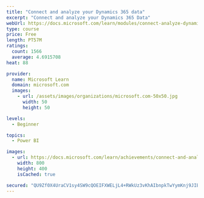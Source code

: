 ```yaml
---
title: "Connect and analyze your Dynamics 365 data​"
excerpt: "Connect and analyze your Dynamics 365 Data​"
webUrl: https://docs.microsoft.com/learn/modules/connect-analyze-dynamics-365-data/
type: course
price: Free
length: PT57M
ratings:
  count: 1566
  average: 4.6915708
heat: 88

provider:
  name: Microsoft Learn
  domain: microsoft.com
  images:
    - url: /assets/images/organizations/microsoft.com-50x50.jpg
      width: 50
      height: 50

levels:
  - Beginner

topics:
  - Power BI

images:
  - url: https://docs.microsoft.com/learn/achievements/connect-and-analyze-your-microsoft-dynamics-365-data-social.png
    width: 800
    height: 400
    isCached: true

secured: "QU9Zf0X4UraCV1sy4SW9cQOEIFXWELjL4+RWkUz3vKhAIbnpkTwYymKnj9JIBMEgeRUx+RxupzFReA+k6n6T0U2GLYBANKi6BK994Hx0KpjpDNkvqX58t2Ht2BdXmUKJYKH9+1cQgyWsn/ETcQTCWXAlw8nkLMsdtLdbJYr7t/p9/O7oM4O+V0v6h7S/QFCfSCkbjUX+di24kkbUoMGC1CF4sQAAGIF/OUNwZJYHrqOd9yVm1mP/CBI6xy4x3oKa9UMmqW9QjTrHyZpFwDGnFfPPLHiu147B2vQ6+TgH1eNeHTG0tF3ejWmA3Ls/mlU2zG2UUx8Iz5g1cz1tItgka/HeYcF6f1cu6cOZ/dKFAQL+nRc5Gh95Eq2xynMSuOeqXiXmzztpPkawxWZ62jjzrQJGhuksgM311tHqwMdgbn4=;smrzZHr0CJTtogOSF5OELg=="
---
```


